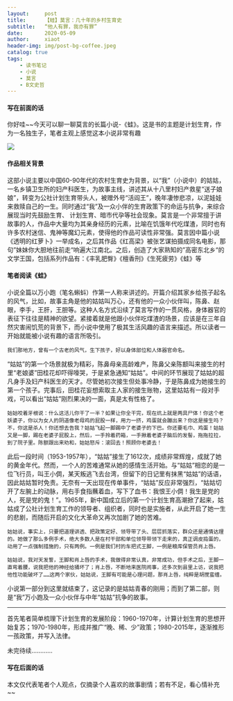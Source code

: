 ```yaml
---
layout:     post
title:      【蛙】莫言：几十年的乡村生育史
subtitle:   “他人有罪，我亦有罪”
date:       2020-05-09
author:     xiaot
header-img: img/post-bg-coffee.jpeg
catalog: true
tags:
    - 读书笔记
    - 小说
    - 莫言
    - B文史哲
---
```

#### 写在前面的话

你好哇~~今天可以聊一聊莫言的长篇小说-《蛙》。这是书的主题是计划生育，作为一名独生子，笔者主观上感觉这本小说非常有趣

![](https://wx2.sinaimg.cn/mw690/0086HKhSgy1geqw5kjd7aj30o307iabx.jpg)



#### 作品相关背景

这部小说主要以中国60-90年代的农村生育史为背景，以“我”（小说中）的姑姑，一名乡镇卫生所的妇产科医生，为故事主线，讲述其从十八里村妇产救星“送子娘娘”，转变为公社计划生育带头人，被赠外号“活阎王”，晚年凄惨悲凉，以泥娃娃来救赎自己的一生。同时通过“我”及一众小伴的生育政策下的命运与抗争，来综合展现当时先鼓励生育、 计划生育、暗市代孕等社会现象。莫言是一个非常擅于讲故事的人，作品中大量均为其亲身经历的元素，比喻在饥饿年代吃煤渣，同时也有许多农村迷信、鬼神等魔幻元素，使得他的作品可读性非常强。莫言因中篇小说《透明的红萝卜》一举成名，之后其作品《红高梁》被张艺谋拍摄成同名电影，那句”妹妹你大胆地往前走“响遍大江南北。之后，创造了大家熟知的”高密东北乡“的文学王国，包括系列作品有：《丰乳肥臀》《檀香刑》《生死疲劳》《蛙》等

#### 笔者阅读《蛙》

小说全篇以万小跑（笔名蝌蚪）作第一人称来讲述的。开篇介绍其家乡给孩子起名的风气，比如，故事主角是他的姑姑叫万心，还有他的一众小伙伴叫，陈鼻、赵眼，李手，王肝，王胆等。这种人名方式沿续了莫言写作的一贯风格，身体器官的表征下往往是精神的欲望。紧接着就是他跟小伙伴吃煤渣的场景，应该是在三年自然灾害闹饥荒的背景下，而小说中使用了极其生活风趣的语言来描述。所以读者一开始就能被小说有趣的语言所吸引。

```
我们那地方，曾有一个古老的风气，生下孩子，好以身体部位和人体器官命名。
```

“姑姑”的第一个场景就极为精彩，陈鼻母亲高龄难产，陈鼻父亲陈额叫来接生的村里“老娘婆”田桂花却吓得嚎哭，于是紧急通知“姑姑”。中间的环节展现了姑姑的超凡身手及妇产科医生的天才。尽管她初次接生但处事冷静，于是陈鼻成为她接生的第一个孩子。完事后，田桂花妄想索取主人家的接生账物，这里姑姑有一段对手戏，可以看出“姑姑”刚烈果决的一面，真是太有性格了。

```
姑姑咬着牙根说：什么这活儿你干了一半？如果让你全干完，现在炕上就是两具尸体！你这个老妖婆子，你以为女人的阴道像老母鸡的屁股一样，用力一挤，鸡蛋就会蹦出来？你这是接生吗？不，你这是杀人！你还想去告我？姑姑飞起一脚踢中了老婆子的下巴。你还要毛巾、鸡蛋！姑姑又是一脚，踢在老婆子屁股上，然后，一手拎着药箱，一手揪着老婆子脑后的发髻，拖拖拉拉，到了院子里。陈额跟出来劝和，姑姑怒斥：滚回去！照顾你老婆去！
```

此后一段时间（1953-1957年），“姑姑”接生了1612次，成绩非常辉煌，成就了她的黄金年代。然而，一个人的苦难通常从她的感情生活开始。与“姑姑”相恋的是一位飞行员，叫王小倜，某天叛逃飞去台湾，但留下的日记里有抹黑“姑姑”的话语，因此姑姑暂时免责。无奈有一天出现在传单事件，“姑姑”反应非常强烈，“姑姑切开了左腕上的动脉，用右手食指蘸着血，写下了血书：我恨王小倜！我生是党的人，死是党的鬼！”。1965年，新中国成立后的第一个计划生育高潮掀了起来，姑姑成了公社计划生育工作的领导者、组织者，同时也是实施者，从此开启了她一生的悲剧，而随后开启的文化大革命又再次加剧了她的苦难。

```
姑姑说，事实上，只要把道理讲透、把政策定好、领导带了头、层层抓落实，群众还是通情达理的。她做了那么多例手术，绝大多数人是在村干部和单位领导带领下走来的，真正调皮捣蛋的，动用了一点强制措施的，只有两例。一例是我们村的车把式王脚，一例是粮库保管员肖上唇。
```

```
姑姑说，我对天发誓，王脚和肖上唇的手术，我做得非常认真，非常成功，但手术之后，王脚一直弯着腰，说我把他的神经给捅坏了；肖上唇，不断地来医院闹事，还多次到县里上访，说我把他性功能破坏了……这两个家伙，姑姑说，王脚有可能是心理问题，那肖上唇，纯粹是胡搅蛮缠。
```

小说第一部分到这里就结束了，这记录的是姑姑青春的刚用；而到了第二部，则是“我”万小跑及一众小伙伴与中年“姑姑”抗争的故事。

------

首先笔者简单梳理下计划生育的发展阶段：1960-1970年，计算计划生育的思想开始复苏；1970-1980年，形成并推广“晚、稀、少”政策；1980-2015年，逐渐推形一孩政策，并写入法律。

未完待续…………

#### 写在后面的话

本文仅代表笔者个人观点，仅摘录个人喜欢的故事剧情；若有不足，看心情补充~~